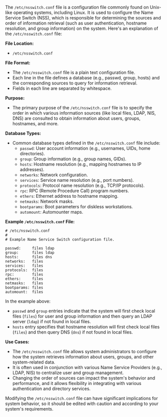 The `/etc/nsswitch.conf` file is a configuration file commonly found on Unix-like operating systems, including Linux. It is used to configure the Name Service Switch (NSS), which is responsible for determining the sources and order of information retrieval (such as user authentication, hostname resolution, and group information) on the system. Here's an explanation of the `/etc/nsswitch.conf` file:

**File Location:**
- `/etc/nsswitch.conf`

**File Format:**
- The `/etc/nsswitch.conf` file is a plain text configuration file.
- Each line in the file defines a database (e.g., passwd, group, hosts) and the corresponding sources to query for information retrieval.
- Fields in each line are separated by whitespace.

**Purpose:**
- The primary purpose of the `/etc/nsswitch.conf` file is to specify the order in which various information sources (like local files, LDAP, NIS, DNS) are consulted to obtain information about users, groups, hostnames, and more.

**Database Types:**
- Common database types defined in the `/etc/nsswitch.conf` file include:
  - `passwd`: User account information (e.g., usernames, UIDs, home directories).
  - `group`: Group information (e.g., group names, GIDs).
  - `hosts`: Hostname resolution (e.g., mapping hostnames to IP addresses).
  - `networks`: Network configuration.
  - `services`: Service name resolution (e.g., port numbers).
  - `protocols`: Protocol name resolution (e.g., TCP/IP protocols).
  - `rpc`: RPC (Remote Procedure Call) program numbers.
  - `ethers`: Ethernet address to hostname mapping.
  - `netmasks`: Network masks.
  - `bootparams`: Boot parameters for diskless workstations.
  - `automount`: Automounter maps.

**Example `/etc/nsswitch.conf` File:**

```plaintext
# /etc/nsswitch.conf
#
# Example Name Service Switch configuration file.

passwd:     files ldap
group:      files ldap
hosts:      files dns
networks:   files
services:   files
protocols:  files
rpc:        files
ethers:     files
netmasks:   files
bootparams: files
automount:  files
```

In the example above:

- `passwd` and `group` entries indicate that the system will first check local files (`files`) for user and group information and then query an LDAP server (`ldap`) if not found in local files.
- `hosts` entry specifies that hostname resolution will first check local files (`files`) and then query DNS (`dns`) if not found in local files.

**Use Cases:**
- The `/etc/nsswitch.conf` file allows system administrators to configure how the system retrieves information about users, groups, and other system-related data.
- It is often used in conjunction with various Name Service Providers (e.g., LDAP, NIS) to centralize user and group management.
- Changing the order of sources can impact the system's behavior and performance, and it allows flexibility in integrating with various authentication and directory services.

Modifying the `/etc/nsswitch.conf` file can have significant implications for system behavior, so it should be edited with caution and according to your system's requirements.

